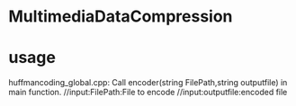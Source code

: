 # MultimediaDataCompression
# usage
huffmancoding_global.cpp:
Call encoder(string FilePath,string outputfile) in main function. 
//input:FilePath:File to encode 
//input:outputfile:encoded file
